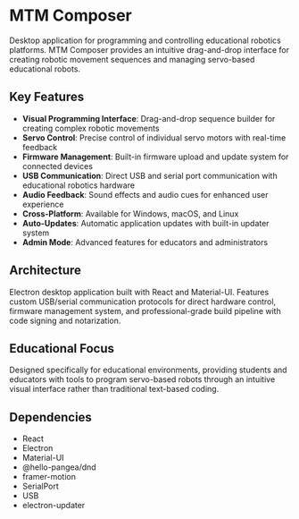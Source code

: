 # MTM Composer

Desktop application for programming and controlling educational robotics platforms. MTM Composer provides an intuitive drag-and-drop interface for creating robotic movement sequences and managing servo-based educational robots.

## Key Features

- **Visual Programming Interface**: Drag-and-drop sequence builder for creating complex robotic movements
- **Servo Control**: Precise control of individual servo motors with real-time feedback
- **Firmware Management**: Built-in firmware upload and update system for connected devices
- **USB Communication**: Direct USB and serial port communication with educational robotics hardware
- **Audio Feedback**: Sound effects and audio cues for enhanced user experience
- **Cross-Platform**: Available for Windows, macOS, and Linux
- **Auto-Updates**: Automatic application updates with built-in updater system
- **Admin Mode**: Advanced features for educators and administrators

## Architecture

Electron desktop application built with React and Material-UI. Features custom USB/serial communication protocols for direct hardware control, firmware management system, and professional-grade build pipeline with code signing and notarization.

## Educational Focus

Designed specifically for educational environments, providing students and educators with tools to program servo-based robots through an intuitive visual interface rather than traditional text-based coding.

## Dependencies

- React
- Electron
- Material-UI
- @hello-pangea/dnd
- framer-motion
- SerialPort
- USB
- electron-updater